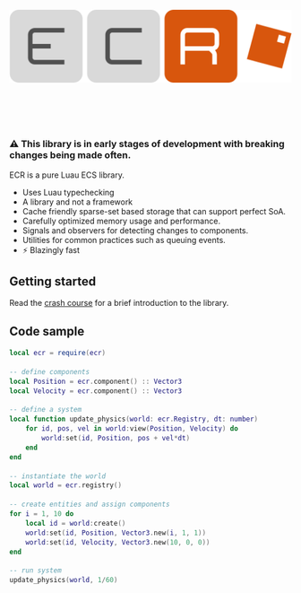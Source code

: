 <br>

<div align="center">
    <img src="docs/logo.svg" width="600" />
</div>

<br>

#

<br>

### ⚠️ This library is in early stages of development with breaking changes being made often.

ECR is a pure Luau ECS library.

- Uses Luau typechecking
- A library and not a framework
- Cache friendly sparse-set based storage that can support perfect SoA.
- Carefully optimized memory usage and performance.
- Signals and observers for detecting changes to components.
- Utilities for common practices such as queuing events.
- ⚡ Blazingly fast 

## Getting started

Read the [crash course](https://centau.github.io/ecr/tut/crashcourse) for a
brief introduction to the library.

## Code sample

```lua
local ecr = require(ecr)

-- define components
local Position = ecr.component() :: Vector3
local Velocity = ecr.component() :: Vector3

-- define a system
local function update_physics(world: ecr.Registry, dt: number)
    for id, pos, vel in world:view(Position, Velocity) do
        world:set(id, Position, pos + vel*dt)
    end
end

-- instantiate the world
local world = ecr.registry()

-- create entities and assign components
for i = 1, 10 do
    local id = world:create()
    world:set(id, Position, Vector3.new(i, 1, 1))
    world:set(id, Velocity, Vector3.new(10, 0, 0))
end

-- run system
update_physics(world, 1/60)
```
